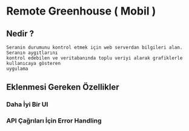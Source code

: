 # Remote Greenhouse ( Mobil )

## Nedir ?

    Seranin durumunu kontrol etmek için web serverdan bilgileri alan. Seranın aygıtlarını
    kontrol edebilen ve veritabanında toplu veriyi alarak grafiklerle kullanıcaya gösteren
    uygulama

## Eklenmesi Gereken Özellikler

### Daha İyi Bir UI

### API Çağrıları İçin Error Handling 

  

